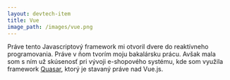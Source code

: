 ```yaml
---
layout: devtech-item
title: Vue
image_path: /images/vue.png
---
```


Práve tento Javascriptový framework mi otvoril dvere do reaktívneho programovania. Práve v ňom tvorím moju bakalársku prácu. Avšak mala som s ním už skúsenosť pri vývoji e-shopového systému, kde som využila framework <a href="https://quasar-framework.org">Quasar</a>, ktorý je stavaný práve nad Vue.js.
